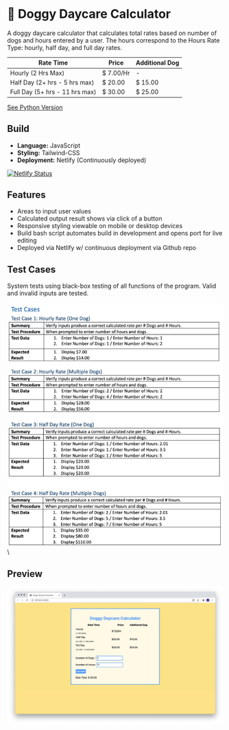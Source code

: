 # 🐶 Doggy Daycare Calculator

A doggy daycare calculator that calculates total rates based on number of dogs and hours entered by a user. The hours correspond to the Hours Rate Type: hourly, half day, and full day rates.

| Rate Time                        | Price       | Additional Dog |  
| -------------------------------- | ------------| ---------------|
| Hourly (2 Hrs Max)               | $ 7.00/Hr   |    -           |
| Half Day (2+ hrs - 5 hrs max)    | $ 20.00     | $ 15.00        |
| Full Day (5+ hrs - 11 hrs max)   | $ 30.00     | $ 25.00        |

[See Python Version](https://github.com/cassjsdev/python_projects/blob/master/doggy_daycare_calculator/README.md)

## Build
- **Language:** JavaScript
- **Styling:** Tailwind-CSS
- **Deployment:** Netlify (Continuously deployed)

[![Netlify Status](https://api.netlify.com/api/v1/badges/8ed2edb6-fae7-40bc-a272-d9733be176ea/deploy-status)](https://app.netlify.com/sites/cassjs-doggydaycarecalc/deploys)

## Features
- Areas to input user values
- Calculated output result shows via click of a button 
- Responsive styling viewable on mobile or desktop devices
- Build bash script automates build in development and opens port for live editing
- Deployed via Netlify w/ continuous deployment via Github repo

## Test Cases
System tests using black-box testing of all functions of the program. Valid and invalid inputs are tested.

![](public/images/screenshot_program-test-cases-pg1.png)\

## Preview
![](public/images/screenshot_program-output.png)

